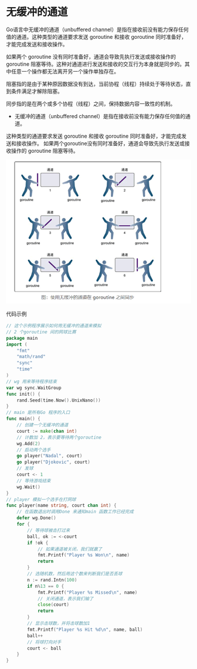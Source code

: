 # 无缓冲的通道

Go语言中无缓冲的通道（unbuffered channel）是指在接收前没有能力保存任何值的通道。这种类型的通道要求发送 goroutine 和接收 goroutine 同时准备好，才能完成发送和接收操作。


如果两个 goroutine 没有同时准备好，通道会导致先执行发送或接收操作的 goroutine 阻塞等待。这种对通道进行发送和接收的交互行为本身就是同步的。其中任意一个操作都无法离开另一个操作单独存在。

阻塞指的是由于某种原因数据没有到达，当前协程（线程）持续处于等待状态，直到条件满足才解除阻塞。


同步指的是在两个或多个协程（线程）之间，保持数据内容一致性的机制。

- 无缓冲的通道（unbuffered channel）是指在接收前没有能力保存任何值的通道。

这种类型的通道要求发送 goroutine 和接收 goroutine 同时准备好，才能完成发送和接收操作。
如果两个goroutine没有同时准备好，通道会导致先执行发送或接收操作的 goroutine 阻塞等待。



![](../../_static/go_no_chache001.PNG)

代码示例
``` go
// 这个示例程序展示如何用无缓冲的通道来模拟
// 2 个goroutine 间的网球比赛
package main
import (
	"fmt"
	"math/rand"
	"sync"
	"time"
)
// wg 用来等待程序结束
var wg sync.WaitGroup
func init() {
	rand.Seed(time.Now().UnixNano())
}
// main 是所有Go 程序的入口
func main() {
	// 创建一个无缓冲的通道
	court := make(chan int)
	// 计数加 2，表示要等待两个goroutine
	wg.Add(2)
	// 启动两个选手
	go player("Nadal", court)
	go player("Djokovic", court)
	// 发球
	court <- 1
	// 等待游戏结束
	wg.Wait()
}
// player 模拟一个选手在打网球
func player(name string, court chan int) {
	// 在函数退出时调用Done 来通知main 函数工作已经完成
	defer wg.Done()
	for {
		// 等待球被击打过来
		ball, ok := <-court
		if !ok {
			// 如果通道被关闭，我们就赢了
			fmt.Printf("Player %s Won\n", name)
			return
		}
		// 选随机数，然后用这个数来判断我们是否丢球
		n := rand.Intn(100)
		if n%13 == 0 {
			fmt.Printf("Player %s Missed\n", name)
			// 关闭通道，表示我们输了
			close(court)
			return
		}
		// 显示击球数，并将击球数加1
		fmt.Printf("Player %s Hit %d\n", name, ball)
		ball++
		// 将球打向对手
		court <- ball
	}
}
```